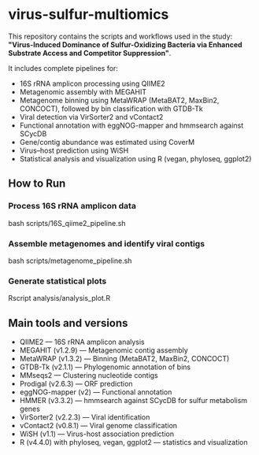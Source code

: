 # virus-sulfur-multiomics

This repository contains the scripts and workflows used in the study:  
**"Virus-Induced Dominance of Sulfur-Oxidizing Bacteria via Enhanced Substrate Access and Competitor Suppression"**.

It includes complete pipelines for:
- 16S rRNA amplicon processing using QIIME2
- Metagenomic assembly with MEGAHIT
- Metagenome binning using MetaWRAP (MetaBAT2, MaxBin2, CONCOCT), followed by bin classification with GTDB-Tk  
- Viral detection via VirSorter2 and vContact2
- Functional annotation with eggNOG-mapper and hmmsearch against SCycDB
- Gene/contig abundance was estimated using CoverM
- Virus–host prediction using WiSH
- Statistical analysis and visualization using R (vegan, phyloseq, ggplot2)

## How to Run

### Process 16S rRNA amplicon data
bash scripts/16S_qiime2_pipeline.sh

### Assemble metagenomes and identify viral contigs
bash scripts/metagenome_pipeline.sh

### Generate statistical plots
Rscript analysis/analysis_plot.R

## Main tools and versions
- QIIME2 — 16S rRNA amplicon analysis
- MEGAHIT (v1.2.9) — Metagenomic contig assembly
- MetaWRAP (v1.3.2) — Binning (MetaBAT2, MaxBin2, CONCOCT)
- GTDB-Tk (v2.1.1) — Phylogenomic annotation of bins
- MMseqs2 — Clustering nucleotide contigs
- Prodigal (v2.6.3) — ORF prediction
- eggNOG-mapper (v2) — Functional annotation
- HMMER (v3.3.2) — hmmsearch against SCycDB for sulfur metabolism genes
- VirSorter2 (v2.2.3) — Viral identification
- vContact2 (v0.8.1) — Viral genome classification
- WiSH (v1.1) —  Virus-host association prediction 
- R (v4.4.0) with phyloseq, vegan, ggplot2 — statistics and visualization
